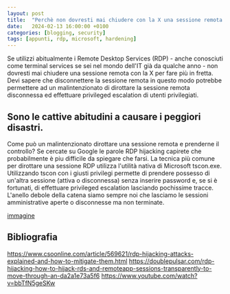 ```yaml
---
layout: post
title:  "Perchè non dovresti mai chiudere con la X una sessione remota RDP"
date:   2024-02-13 16:00:00 +0100
categories: [blogging, security]
tags: [appunti, rdp, microsoft, hardening] 
---
```

Se utilizzi abitualmente i Remote Desktop Services (RDP) - anche conosciuti come terminal services se sei nel mondo dell'IT già da qualche anno - non dovresti mai chiudere una sessione remota con la X per fare più in fretta. Devi sapere che disconnettere la sessione remota in questo modo potrebbe permettere ad un malintenzionato di dirottare la sessione remota disconnessa ed effettuare privileged escalation di utenti privilegiati.

## Sono le cattive abitudini a causare i peggiori disastri.
Come può un malintenzionato dirottare una sessione remota e prenderne il controllo? Se cercate su Google le parole RDP hijacking capirete che probabilmente è piu difficile da spiegare che farsi.
La tecnica più comune per dirottare una sessione RDP utilizza l'utilità nativa di Microsoft tscon.exe. Utilizzando tscon con i giusti privilegi permette di prendere possesso di un'altra sessione (attiva o disconnessa) senza inserire password e, se si è fortunati, di effettuare privileged escalation lasciando pochissime tracce.
L'anello debole della catena siamo sempre noi che lasciamo le sessioni amministrative aperte o disconnesse ma non terminate.

[immagine](assets/2024-02-13/korznikov.png)



## Bibliografia
https://www.csoonline.com/article/569621/rdp-hijacking-attacks-explained-and-how-to-mitigate-them.html
https://doublepulsar.com/rdp-hijacking-how-to-hijack-rds-and-remoteapp-sessions-transparently-to-move-through-an-da2a1e73a5f6
https://www.youtube.com/watch?v=bbTfN5geSKw
